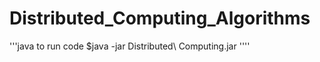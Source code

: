 # Distributed_Computing_Algorithms

'''java 
to run code $java -jar Distributed\ Computing.jar  ''''